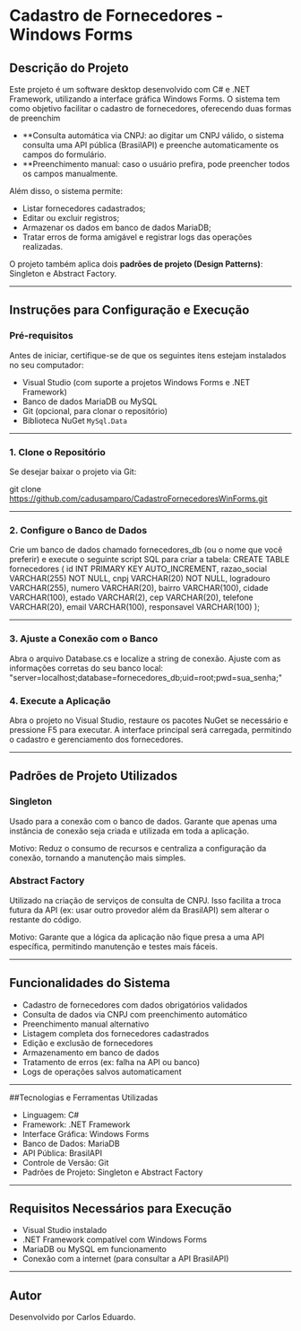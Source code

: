 # Cadastro de Fornecedores - Windows Forms

##  Descrição do Projeto

Este projeto é um software desktop desenvolvido com C# e .NET Framework, utilizando a interface gráfica Windows Forms. O sistema tem como objetivo facilitar o cadastro de fornecedores, oferecendo duas formas de preenchim

- **Consulta automática via CNPJ: ao digitar um CNPJ válido, o sistema consulta uma API pública (BrasilAPI) e preenche automaticamente os campos do formulário.
- **Preenchimento manual: caso o usuário prefira, pode preencher todos os campos manualmente.

Além disso, o sistema permite:
- Listar fornecedores cadastrados;
- Editar ou excluir registros;
- Armazenar os dados em banco de dados MariaDB;
- Tratar erros de forma amigável e registrar logs das operações realizadas.

O projeto também aplica dois **padrões de projeto (Design Patterns)**: Singleton e Abstract Factory.

---

## Instruções para Configuração e Execução

### Pré-requisitos

Antes de iniciar, certifique-se de que os seguintes itens estejam instalados no seu computador:

- Visual Studio (com suporte a projetos Windows Forms e .NET Framework)
- Banco de dados MariaDB ou MySQL
- Git (opcional, para clonar o repositório)
- Biblioteca NuGet `MySql.Data`

---

### 1. Clone o Repositório

Se desejar baixar o projeto via Git:

git clone https://github.com/cadusamparo/CadastroFornecedoresWinForms.git

---

### 2. Configure o Banco de Dados
Crie um banco de dados chamado fornecedores_db (ou o nome que você preferir) e execute o seguinte script SQL para criar a tabela:
CREATE TABLE fornecedores (
  id INT PRIMARY KEY AUTO_INCREMENT,
  razao_social VARCHAR(255) NOT NULL,
  cnpj VARCHAR(20) NOT NULL,
  logradouro VARCHAR(255),
  numero VARCHAR(20),
  bairro VARCHAR(100),
  cidade VARCHAR(100),
  estado VARCHAR(2),
  cep VARCHAR(20),
  telefone VARCHAR(20),
  email VARCHAR(100),
  responsavel VARCHAR(100)
);

---

### 3. Ajuste a Conexão com o Banco
Abra o arquivo Database.cs e localize a string de conexão. Ajuste com as informações corretas do seu banco local:
"server=localhost;database=fornecedores_db;uid=root;pwd=sua_senha;"

### 4. Execute a Aplicação
Abra o projeto no Visual Studio, restaure os pacotes NuGet se necessário e pressione F5 para executar. A interface principal será carregada, permitindo o cadastro e gerenciamento dos fornecedores.

---

## Padrões de Projeto Utilizados

### Singleton
Usado para a conexão com o banco de dados. Garante que apenas uma instância de conexão seja criada e utilizada em toda a aplicação.

Motivo: Reduz o consumo de recursos e centraliza a configuração da conexão, tornando a manutenção mais simples.

### Abstract Factory

Utilizado na criação de serviços de consulta de CNPJ. Isso facilita a troca futura da API (ex: usar outro provedor além da BrasilAPI) sem alterar o restante do código.

Motivo: Garante que a lógica da aplicação não fique presa a uma API específica, permitindo manutenção e testes mais fáceis.

---

## Funcionalidades do Sistema
- Cadastro de fornecedores com dados obrigatórios validados
- Consulta de dados via CNPJ com preenchimento automático
- Preenchimento manual alternativo
- Listagem completa dos fornecedores cadastrados
- Edição e exclusão de fornecedores
- Armazenamento em banco de dados
- Tratamento de erros (ex: falha na API ou banco)
- Logs de operações salvos automaticament

---

##Tecnologias e Ferramentas Utilizadas
- Linguagem: C#
- Framework: .NET Framework
- Interface Gráfica: Windows Forms
- Banco de Dados: MariaDB
- API Pública: BrasilAPI
- Controle de Versão: Git
- Padrões de Projeto: Singleton e Abstract Factory

---

## Requisitos Necessários para Execução
- Visual Studio instalado
- .NET Framework compatível com Windows Forms
- MariaDB ou MySQL em funcionamento
- Conexão com a internet (para consultar a API BrasilAPI)

---

##  Autor

Desenvolvido por Carlos Eduardo.
